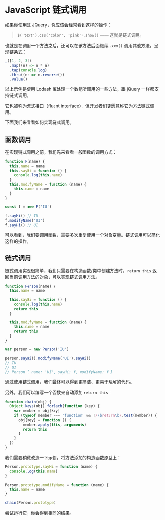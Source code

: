 # JavaScript 链式调用

如果你使用过 JQuery，你应该会经常看到这样的操作：

> `$('text').css('color', 'pink').show()` —— 这就是链式调用。

也就是在调用一个方法之后，还可以在该方法后面继续 `.xxx()` 调用其他方法，呈现链条式：

```js
_([1, 2, 3])
  .map((n) => n * n)
  .tap(console.log)
  .thru((n) => n.reverse())
  .value()
```

以上示例是使用 Lodash 库处理一个数组所调用的一些方法，跟 jQuery 一样都支持链式调用。

它也被称为[流式接口](https://zh.wikipedia.org/wiki/%E6%B5%81%E5%BC%8F%E6%8E%A5%E5%8F%A3)（fluent interface），但开发者们更愿意称它为方法链式调用。

下面我们来看看如何实现链式调用。

## 函数调用

在实现链式调用之前，我们先来看看一般函数的调用方式：

```js
function F(name) {
  this.name = name
  this.sayHi = function () {
    console.log(this.name)
  }
  this.modifyName = function (name) {
    this.name = name
  }
}

const f = new F('IU')

f.sayHi() // IU
f.modifyName('UI')
f.sayHi() // UI
```

可以看到，我们要调用函数，需要多次重复使用一个对象变量。链式调用可以简化这样的操作。

## 链式调用

链式调用实现很简单，我们只需要在构造函数/类中创建方法时，`return this` 返回当前调用方法的对象，可以实现链式调用方法。

```js
function Person(name) {
  this.name = name

  this.sayHi = function () {
    console.log(this.name)
    return this
  }

  this.modifyName = function (name) {
    this.name = name
    return this
  }
}

var person = new Person('IU')

person.sayHi().modifyName('UI').sayHi()
// IU
// UI
// Person { name: 'UI', sayHi: f, modifyName: f }
```

通过使用链式调用，我们最终可以得到更简洁、更易于理解的代码。

另外，我们可以编写一个函数来自动添加 `return this`：

```js
function chain(obj) {
  Object.keys(obj).forEach(function (key) {
    var member = obj[key]
    if (typeof member === 'function' && !/\breturn\b/.test(member)) {
      obj[key] = function () {
        member.apply(this, arguments)
        return this
      }
    }
  })
}
```

我们需要稍微改造一下示例，将方法添加的构造函数原型上：

```js
Person.prototype.sayHi = function (name) {
  console.log(this.name)
}

Person.prototype.modifyName = function (name) {
  this.name = name
}

chain(Person.prototype)
```

尝试运行它，你会得到相同的结果。
